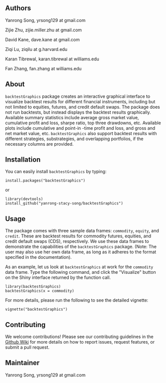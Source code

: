 Authors
--------------------------------------------------------

Yanrong Song, yrsong129 at gmail.com

Zijie Zhu, zijie.miller.zhu at gmail.com

David Kane, dave.kane at gmail.com

Ziqi Lu, ziqilu at g.harvard.edu

Karan Tibrewal, karan.tibrewal at williams.edu

Fan Zhang, fan.zhang at williams.edu

About
-----------------------------------------------------------------------

`backtestGraphics` package creates an interactive graphical interface to visualize backtest results
for different financial instruments, including but not limited to equities, futures, and credit default swaps. The package does
not run backtests, but instead displays the backtest results graphically. Available summary statistics include average gross market value, cumulative profit and loss, sharpe ratio, top three drawdowns, etc. Available plots include cumulative and point-in -time profit and loss, and gross and net market value, etc. `backtestGraphics` also support backtest results with different strategies, substrategies, and overlapping portfolios, if the necessary columns are provided. 

Installation
----------------------------------------------------------------------------------------------------
You can easily install `backtestGraphics` by typing:

    install.packages("backtestGraphics")
or

    library(devtools)
    install_github("yanrong-stacy-song/backtestGraphics")

Usage
----------------------------------------------------------------------------------------------------
The package comes with three sample data frames: `commodity`, `equity`, and `credit`. These are backtest results for commodity futures, equities, and credit default swaps (CDS), respectively. We use these data frames to demonstrate the capabilities of the `backtestGraphics` package. (Note: The user may also use her own data frame, as long as it adheres to the format specified in the documentation).

As an example, let us look at `backtestGraphics` at work for the `commodity` data frame. Type the following command, and click the "Visualize" button on the Shiny interface returned by the function call. 


    library(backtestGraphics)
    backtestGraphics(x = commodity)
    
For more details, please run the following to see the detailed vignette:

    vignette("backtestGraphics")
    
Contributing
----------------------------------------------------------------------------------------------------
We welcome contributions! Please see our contributing guidelines in the [Github Wiki](https://github.com/yanrong-stacy-song/backtestGraphics/wiki/Contributing-Guide) for more details on how to report issues, request features, or submit a pull request.


Maintainer
----------------------------------------------------------------------------------------------------
Yanrong Song, yrsong129 at gmail.com

